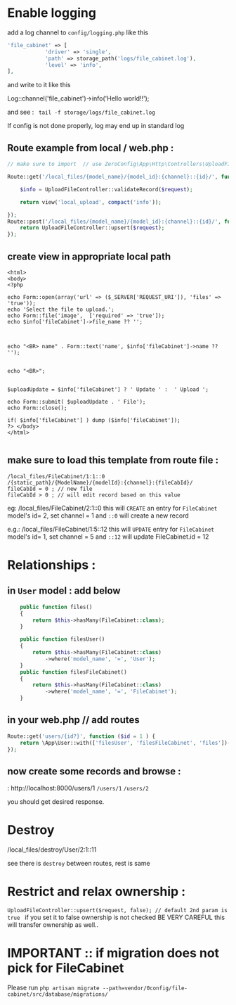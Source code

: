 # Enable logging 

add a log channel to `config/logging.php` like this

```php
'file_cabinet' => [
            'driver' => 'single',
            'path' => storage_path('logs/file_cabinet.log'),
            'level' => 'info',
], 
```

and write to it like this

Log::channel('file_cabinet')->info('Hello world!!');


and see : ` tail -f storage/logs/file_cabinet.log`

If config is not done properly, log may end up in standard log 


## Route example from local / web.php : 

```php
// make sure to import  // use ZeroConfig\App\Http\Controllers\UploadFileController;

Route::get('/local_files/{model_name}/{model_id}:{channel}::{id}/', function (Request $request) {

    $info = UploadFileController::validateRecord($request);

    return view('local_upload', compact('info'));

});
Route::post('/local_files/{model_name}/{model_id}:{channel}::{id}/', function (Request $request) {
    return UploadFileController::upsert($request);
});


```



 ## create view in appropriate local path 

```
<html>
<body>
<?php

echo Form::open(array('url' => ($_SERVER['REQUEST_URI']), 'files' => 'true'));
echo 'Select the file to upload.';
echo Form::file('image',  ['required' => 'true']);
echo $info['fileCabinet']->file_name ?? '';



echo "<BR> name" . Form::text('name', $info['fileCabinet']->name ?? '');


echo "<BR>";


$uploadUpdate = $info['fileCabinet'] ? ' Update ' :  ' Upload ';

echo Form::submit( $uploadUpdate . ' File');
echo Form::close();

if( $info['fileCabinet'] ) dump ($info['fileCabinet']);
?> </body>
</html>


```


## make sure to load this template from route file : 
```
/local_files/FileCabinet/1:1::0
/{static_path}/{ModelName}/{modelId}:{channel}:{fileCabId}/
fileCabId = 0 ; // new file
fileCabId > 0 ; // will edit record based on this value 
```


eg: /local_files/FileCabinet/2:1::0
this will `CREATE` an entry for `FileCabinet` model's id= 2, set channel = 1 and `::0` will create  a new record 


e.g.: /local_files/FileCabinet/1:5::12
this will `UPDATE`  entry for `FileCabinet` model's id= 1, set channel = 5 and `::12` will update FileCabinet.id = 12 




# Relationships : 

## in `User` model : add below 

```php
    public function files()
    {
        return $this->hasMany(FileCabinet::class);
    }

    public function filesUser()
    {
        return $this->hasMany(FileCabinet::class)
            ->where('model_name', '=', 'User');
    }
    public function filesFileCabinet()
    {
        return $this->hasMany(FileCabinet::class)
            ->where('model_name', '=', 'FileCabinet');
    }

```

## in your web.php // add routes

```php
Route::get('users/{id?}', function ($id = 1 ) {
    return \App\User::with(['filesUser', 'filesFileCabinet', 'files'])->find($id);
});

```

## now create some records and browse :
: http://localhost:8000/users/1
`/users/1`
`/users/2`

you should get desired response.



# Destroy 

/local_files/destroy/User/2:1::11

see there is `destroy` between routes, rest is same 



# Restrict and relax ownership : 

`UploadFileController::upsert($request, false); // default 2nd param is true ` 
if you set it to false ownership is not checked
BE VERY CAREFUL this will transfer ownership as well.. 



# IMPORTANT :: if migration does not pick for FileCabinet

Please run `php artisan migrate --path=vendor/0config/file-cabinet/src/database/migrations/`

